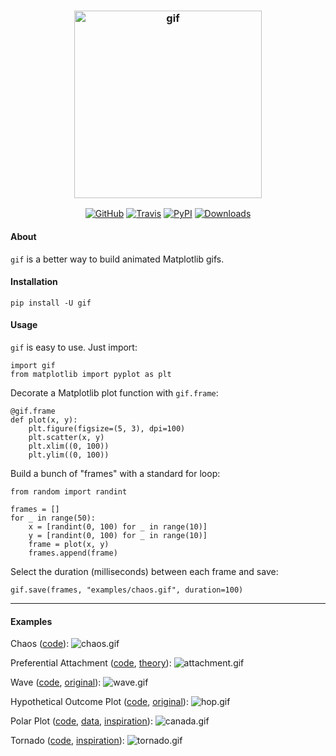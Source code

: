 <h3 align="center">
  <img src="https://raw.githubusercontent.com/maxhumber/gif/master/logo/gif.png" width="300px" alt="gif">
</h3>
<p align="center">
  <a href="https://github.com/maxhumber/gif"><img alt="GitHub" src="https://img.shields.io/github/license/maxhumber/gif"></a>
  <a href="https://travis-ci.org/maxhumber/gif"><img alt="Travis" src="https://img.shields.io/travis/maxhumber/gif.svg"></a>
  <a href="https://pypi.python.org/pypi/gif"><img alt="PyPI" src="https://img.shields.io/pypi/v/gif.svg"></a>
  <a href="https://pepy.tech/project/gif"><img alt="Downloads" src="https://pepy.tech/badge/gif"></a>
</p>



#### About

`gif` is a better way to build animated Matplotlib gifs.



#### Installation

```
pip install -U gif
```



#### Usage

`gif` is easy to use. Just import:

```
import gif
from matplotlib import pyplot as plt
```

Decorate a Matplotlib plot function with `gif.frame`:

```
@gif.frame
def plot(x, y):
    plt.figure(figsize=(5, 3), dpi=100)
    plt.scatter(x, y)
    plt.xlim((0, 100))
    plt.ylim((0, 100))
```

Build a bunch of "frames" with a standard for loop:

```
from random import randint

frames = []
for _ in range(50):
    x = [randint(0, 100) for _ in range(10)]
    y = [randint(0, 100) for _ in range(10)]
    frame = plot(x, y)
    frames.append(frame)
```

Select the duration (milliseconds) between each frame and save:

```
gif.save(frames, "examples/chaos.gif", duration=100)
```



---



#### Examples

Chaos ([code](https://github.com/maxhumber/gif/blob/master/examples/chaos.py)):
![chaos.gif](https://raw.githubusercontent.com/maxhumber/gif/master/examples/chaos.gif)

Preferential Attachment ([code](https://github.com/maxhumber/gif/blob/master/examples/attachment.py), [theory](https://en.wikipedia.org/wiki/Preferential_attachment)):
![attachment.gif](https://raw.githubusercontent.com/maxhumber/gif/master/examples/attachment.gif)

Wave ([code](https://github.com/maxhumber/gif/blob/master/examples/wave.py), [original](http://louistiao.me/posts/notebooks/save-matplotlib-animations-as-gifs)):
![wave.gif](https://raw.githubusercontent.com/maxhumber/gif/master/examples/wave.gif)

Hypothetical Outcome Plot ([code](https://github.com/maxhumber/gif/blob/master/examples/hop.py), [original](https://www.r-bloggers.com/hypothetical-outcome-plots/)):
![hop.gif](https://raw.githubusercontent.com/maxhumber/gif/master/examples/hop.gif)

Polar Plot ([code](https://github.com/maxhumber/gif/blob/master/examples/canada.py), [data](https://www150.statcan.gc.ca/t1/tbl1/en/cv.action?pid=2410000301#timeframe), [inspiration](https://www.dataquest.io/blog/climate-temperature-spirals-python/)):
![canada.gif](https://raw.githubusercontent.com/maxhumber/gif/master/examples/canada.gif)

Tornado ([code](https://github.com/maxhumber/gif/blob/master/examples/tornado.py), [inspiration](https://stackoverflow.com/questions/48563526/drawing-a-logarithmic-spiral-in-three-axes-in-python)):
![tornado.gif](https://raw.githubusercontent.com/maxhumber/gif/master/examples/tornado.gif)
